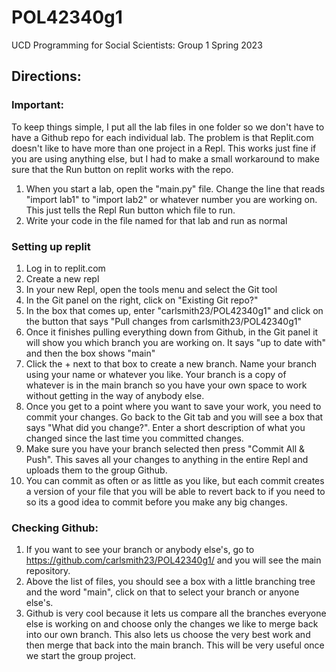 # POL42340g1
UCD Programming for Social Scientists: Group 1 Spring 2023

## Directions:
### Important:
To keep things simple, I put all the lab files in one folder so we don't have to have a Github repo for each individual lab. The problem is that Replit.com doesn't like to have more than one project in a Repl. This works just fine if you are using anything else, but I had to make a small workaround to make sure that the Run button on replit works with the repo.
 
1. When you start a lab, open the "main.py" file. Change the line that reads "import lab1" to "import lab2" or whatever number you are working on. This just tells the Repl Run button which file to run.
2. Write your code in the file named for that lab and run as normal
   
### Setting up replit
1. Log in to replit.com
2. Create a new repl
3. In your new Repl, open the tools menu and select the Git tool
4. In the Git panel on the right, click on "Existing Git repo?"
5. In the box that comes up, enter "carlsmith23/POL42340g1" and click on the button that says "Pull changes from carlsmith23/POL42340g1"
6. Once it finishes pulling everything down from Github, in the Git panel it will show you which branch you are working on. It says "up to date with" and then the box shows "main"
7. Click the + next to that box to create a new branch. Name your branch using your name or whatever you like. Your branch is a copy of whatever is in the main branch so you have your own space to work without getting in the way of anybody else.
8. Once you get to a point where you want to save your work, you need to commit your changes. Go back to the Git tab and you will see a box that says "What did you change?". Enter a short description of what you changed since the last time you committed changes. 
9. Make sure you have your branch selected then press "Commit All & Push".    This saves all your changes to anything in the entire Repl and uploads them to the group Github.
10. You can commit as often or as little as you like, but each commit creates a version of your file that you will be able to revert back to if you need to so its a good idea to commit before you make any big changes.


### Checking Github:
1. If you want to see your branch or anybody else's, go to https://github.com/carlsmith23/POL42340g1/ and you will see the main repository.
2. Above the list of files, you should see a box with a little branching tree and the word "main", click on that to select your branch or anyone else's. 
3. Github is very cool because it lets us compare all the branches everyone else is working on and choose only the changes we like to merge back into our own branch. This also lets us choose the very best work and then merge that back into the main branch. This will be very useful once we start the group project.


   
